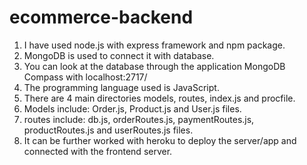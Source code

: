 # ecommerce-backend
1. I have used node.js with express framework and npm package.
2. MongoDB is used to connect it with database.
3. You can look at the database through the application MongoDB Compass with localhost:2717/
4. The programming language used is JavaScript.
5. There are 4 main directories models, routes, index.js and procfile.
6. Models include: Order.js, Product.js and User.js files.
7. routes include: db.js, orderRoutes.js, paymentRoutes.js, productRoutes.js and userRoutes.js files.
8. It can be further worked with heroku to deploy the server/app and connected with the frontend server.
